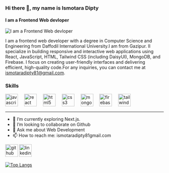 ### Hi there 👋, my name is Ismotara Dipty
#### I am a Frontend Web devloper
![I am a Frontend Web devloper](https://github.com/IsmotaraDipty43/IsmotaraDipty43/blob/main/banner.png.png)

I am a frontend web developer with a degree in Computer Science and Engineering from Daffodil International University.I am from Gazipur. II specialize in building responsive and interactive web applications using React, JavaScript, HTML, Tailwind CSS (including DaisyUI), MongoDB, and Firebase. I focus on creating user-friendly interfaces and delivering efficient, high-quality code.For any inquiries, you can contact me at ismotaradipty81@gmail.com.

### Skills  
<div align="left">
  <img src="https://cdn.jsdelivr.net/gh/devicons/devicon/icons/javascript/javascript-original.svg" height="40" alt="javascript logo"  />
  <img width="12" />
  <img src="https://cdn.jsdelivr.net/gh/devicons/devicon/icons/react/react-original.svg" height="40" alt="react logo"  />
  <img width="12" />
  <img src="https://cdn.jsdelivr.net/gh/devicons/devicon/icons/html5/html5-original.svg" height="40" alt="html5 logo"  />
  <img width="12" />
  <img src="https://cdn.jsdelivr.net/gh/devicons/devicon/icons/css3/css3-original.svg" height="40" alt="css3 logo"  />
  <img width="12" />
  <img src="https://cdn.jsdelivr.net/gh/devicons/devicon/icons/mongodb/mongodb-original.svg" height="40" alt="mongodb logo"  />
  <img width="12" />
  <img src="https://cdn.jsdelivr.net/gh/devicons/devicon/icons/firebase/firebase-plain.svg" height="40" alt="firebase logo"  />
  <img width="12" />
  <img src="[[https://cdn.jsdelivr.net/gh/devicons/devicon/icons/tailwindcss/tailwindcss-original-wordmark.svg](https://icons8.com/icon/CIAZz2CYc6Kc/tailwindcss)](https://img.icons8.com/?size=48&id=CIAZz2CYc6Kc&format=png)" height="40" alt="tailwindcss logo"  />
</div>

---

- 🌱 I’m currently exploring Next.js.
- 👯 I’m looking to collaborate on Github 
- 💬 Ask me about Web Development 
- 📫 How to reach me: ismotaradipty81gmail.com 


[<img src='https://cdn.jsdelivr.net/npm/simple-icons@3.0.1/icons/github.svg' alt='github' height='40'>](https://github.com/IsmotaraDipty43)  [<img src='https://cdn.jsdelivr.net/npm/simple-icons@3.0.1/icons/linkedin.svg' alt='linkedin' height='40'>](https://www.linkedin.com/in/https://github.com/IsmotaraDipty43/)  

[![Top Langs](https://github-readme-stats.vercel.app/api/top-langs/?username=IsmotaraDipty43)](https://github.com/anuraghazra/github-readme-stats)



